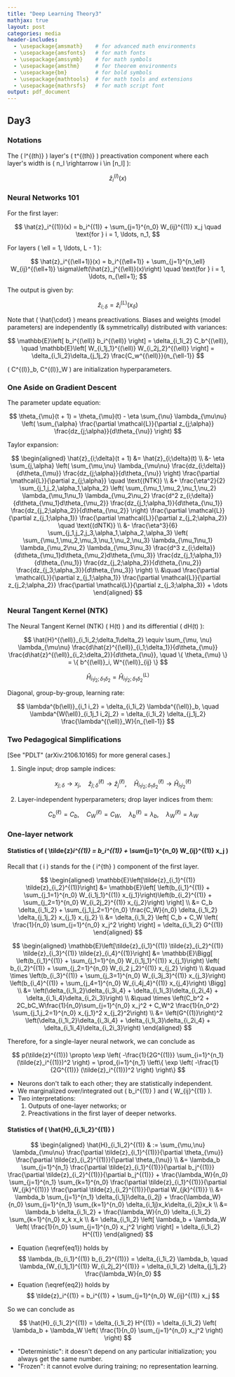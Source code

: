 ```yaml
---
title: "Deep Learning Theory3"
mathjax: true
layout: post
categories: media
header-includes:
  - \usepackage{amsmath}    # for advanced math environments
  - \usepackage{amsfonts}   # for math fonts
  - \usepackage{amssymb}    # for math symbols
  - \usepackage{amsthm}     # for theorem environments
  - \usepackage{bm}         # for bold symbols
  - \usepackage{mathtools}  # for math tools and extensions
  - \usepackage{mathrsfs}   # for math script font
output: pdf_document
---
```


## Day3
### Notations

The \( l^{(th)} \) layer's \( t^{(th)} \) preactivation component where each layer's width is \( n_l \rightarrow i \in [n_l] \):

$$
\hat{z}_i^{(l)}(x)
$$

### Neural Networks 101

For the first layer:

$$
\hat{z}_i^{(1)}(x) = b_i^{(1)} + \sum_{j=1}^{n_0} W_{ij}^{(1)} x_j \quad \text{for } i = 1, \ldots, n_1,
$$

For layers \( \ell = 1, \ldots, L - 1 \):

$$
\hat{z}_i^{(\ell+1)}(x) = b_i^{(\ell+1)} + \sum_{j=1}^{n_\ell} W_{ij}^{(\ell+1)} \sigma\left(\hat{z}_j^{(\ell)}(x)\right) \quad \text{for } i = 1, \ldots, n_{\ell+1};
$$

The output is given by:

$$
\hat{z}_{i;\delta} = \hat{z}_i^{(L)}(x_\delta)
$$

Note that \( \hat{\cdot} \) means preactivations.
Biases and weights (model parameters) are independently (& symmetrically) distributed with variances:

$$
\mathbb{E}\left[ b_i^{(\ell)} b_i^{(\ell)} \right] = \delta_{i_1i_2} C_b^{(\ell)}, \quad \mathbb{E}\left[ W_{i_1j_1}^{(\ell)} W_{i_2j_2}^{(\ell)} \right] = \delta_{i_1i_2}\delta_{j_1j_2} \frac{C_w^{(\ell)}}{n_{\ell-1}}
$$

\( C^{(l)}_b, C^{(l)}_W \) are initialization hyperparameters.

### One Aside on Gradient Descent

The parameter update equation:

$$
\theta_{\mu}(t + 1) = \theta_{\mu}(t) - \eta \sum_{\nu} \lambda_{\mu\nu} \left( \sum_{\alpha} \frac{\partial \mathcal{L}}{\partial z_{j;\alpha}} \frac{dz_{j;\alpha}}{d\theta_{\nu}} \right)
$$

Taylor expansion:

$$
\begin{aligned}
    \hat{z}_{i;\delta}(t + 1) &= \hat{z}_{i;\delta}(t) \\
    &- \eta \sum_{j,\alpha} \left( \sum_{\mu,\nu} \lambda_{\mu\nu} \frac{dz_{i;\delta}}{d\theta_{\mu}} \frac{dz_{j;\alpha}}{d\theta_{\nu}} \right) \frac{\partial \mathcal{L}}{\partial z_{j;\alpha}} \quad \text{(NTK)} \\
    &+ \frac{\eta^2}{2} \sum_{j_1,j_2,\alpha_1,\alpha_2} \left( \sum_{\mu_1,\mu_2,\nu_1,\nu_2} \lambda_{\mu_1\nu_1} \lambda_{\mu_2\nu_2} \frac{d^2 z_{i;\delta}}{d\theta_{\mu_1}d\theta_{\mu_2}} \frac{dz_{j_1;\alpha_1}}{d\theta_{\nu_1}} \frac{dz_{j_2;\alpha_2}}{d\theta_{\nu_2}} \right) \frac{\partial \mathcal{L}}{\partial z_{j_1;\alpha_1}} \frac{\partial \mathcal{L}}{\partial z_{j_2;\alpha_2}} \quad \text{(dNTK)} \\
    &- \frac{\eta^3}{6} \sum_{j_1,j_2,j_3,\alpha_1,\alpha_2,\alpha_3} \left( \sum_{\mu_1,\mu_2,\mu_3,\nu_1,\nu_2,\nu_3} \lambda_{\mu_1\nu_1} \lambda_{\mu_2\nu_2} \lambda_{\mu_3\nu_3} \frac{d^3 z_{i;\delta}}{d\theta_{\mu_1}d\theta_{\mu_2}d\theta_{\mu_3}} \frac{dz_{j_1;\alpha_1}}{d\theta_{\nu_1}} \frac{dz_{j_2;\alpha_2}}{d\theta_{\nu_2}} \frac{dz_{j_3;\alpha_3}}{d\theta_{\nu_3}} \right) \\
    &\quad \frac{\partial \mathcal{L}}{\partial z_{j_1;\alpha_1}} \frac{\partial \mathcal{L}}{\partial z_{j_2;\alpha_2}} \frac{\partial \mathcal{L}}{\partial z_{j_3;\alpha_3}} + \dots
\end{aligned}
$$

### Neural Tangent Kernel (NTK)

The Neural Tangent Kernel (NTK) \( H(t) \) and its differential \( dH(t) \):

$$
\hat{H}^{(\ell)}_{i_1i_2;\delta_1\delta_2} \equiv \sum_{\mu, \nu} \lambda_{\mu\nu} \frac{d\hat{z}^{(\ell)}_{i_1;\delta_1}}{d\theta_{\mu}} \frac{d\hat{z}^{(\ell)}_{i_2;\delta_2}}{d\theta_{\nu}}, \quad \{ \theta_{\mu} \} = \{ b^{(\ell)}_i, W^{(\ell)}_{ij} \}
$$

$$
\hat{H}_{i_1i_2;\delta_1\delta_2} = \hat{H}^{(L)}_{i_1i_2;\delta_1\delta_2}
$$

Diagonal, group-by-group, learning rate:

$$
\lambda^{b(\ell)}_{i_1 i_2} = \delta_{i_1i_2} \lambda^{(\ell)}_b, \quad \lambda^{W(\ell)}_{i_1j_1 i_2j_2} = \delta_{i_1i_2} \delta_{j_1j_2} \frac{\lambda^{(\ell)}_W}{n_{\ell-1}}
$$

### Two Pedagogical Simplifications

[See "PDLT" (arXiv:2106.10165) for more general cases.]

1. Single input; drop sample indices:

   $$
   x_{j;\delta} \rightarrow x_j, \quad \hat{z}^{(\ell)}_{j;\delta} \rightarrow \hat{z}^{(\ell)}_j, \quad \hat{H}^{(\ell)}_{i_1i_2;\delta_1\delta_2} \rightarrow \hat{H}^{(\ell)}_{i_1i_2}
   $$

2. Layer-independent hyperparameters; drop layer indices from them:

   $$
   C^{(\ell)}_b = C_b, \quad C^{(\ell)}_W = C_W, \quad \lambda^{(\ell)}_b = \lambda_b, \quad \lambda^{(\ell)}_W = \lambda_W
   $$

### One-layer network

#### Statistics of \( \tilde{z}_i^{(1)} = b_i^{(1)} + \sum_{j=1}^{n_0} W_{ij}^{(1)} x_j \)

Recall that \( i \) stands for the \( i^{th} \) component of the first layer.

$$
\begin{aligned}
\mathbb{E}\left[\tilde{z}_{i_1}^{(1)} \tilde{z}_{i_2}^{(1)}\right]
&= \mathbb{E}\left[ \left(b_{i_1}^{(1)} + \sum_{j_1=1}^{n_0} W_{i_1j_1}^{(1)} x_{j_1}\right)\left(b_{i_2}^{(1)} + \sum_{j_2=1}^{n_0} W_{i_2j_2}^{(1)} x_{j_2}\right) \right] \\
&= C_b \delta_{i_1i_2} + \sum_{j_1,j_2=1}^{n_0} \frac{C_W}{n_0} \delta_{i_1i_2} \delta_{j_1j_2} x_{j_1} x_{j_2} \\
&= \delta_{i_1i_2} \left[ C_b + C_W \left( \frac{1}{n_0} \sum_{j=1}^{n_0} x_j^2 \right) \right] = \delta_{i_1i_2} G^{(1)}
\end{aligned}
$$

$$
\begin{aligned}
\mathbb{E}\left[\tilde{z}_{i_1}^{(1)} \tilde{z}_{i_2}^{(1)} \tilde{z}_{i_3}^{(1)} \tilde{z}_{i_4}^{(1)}\right] &= \mathbb{E}\Bigg[
\left(b_{i_1}^{(1)} + \sum_{j_1=1}^{n_0} W_{i_1j_1}^{(1)} x_{j_1}\right)
\left( b_{i_2}^{(1)} + \sum_{j_2=1}^{n_0} W_{i_2 j_2}^{(1)} x_{j_2} \right) \\
&\quad \times \left(b_{i_3}^{(1)} + \sum_{j_3=1}^{n_0} W_{i_3j_3}^{(1)} x_{j_3}\right)
\left(b_{i_4}^{(1)} + \sum_{j_4=1}^{n_0} W_{i_4j_4}^{(1)} x_{j_4}\right)
\Bigg] \\
&= \left(\delta_{i_1i_2}\delta_{i_3i_4} + \delta_{i_1i_3}\delta_{i_2i_4} + \delta_{i_1i_4}\delta_{i_2i_3}\right) \\
&\quad \times \left(C_b^2 + 2C_bC_W\frac{1}{n_0}\sum_{j=1}^{n_0} x_j^2 + C_W^2 \frac{1}{n_0^2} \sum_{j_1,j_2=1}^{n_0} x_{j_1}^2 x_{j_2}^2\right) \\
&= \left(G^{(1)}\right)^2 \left(\delta_{i_1i_2}\delta_{i_3i_4} + \delta_{i_1i_3}\delta_{i_2i_4} + \delta_{i_1i_4}\delta_{i_2i_3}\right)
\end{aligned}
$$

Therefore, for a single-layer neural network, we can conclude as 

$$
p(\tilde{z}^{(1)}) \propto \exp \left( -\frac{1}{2G^{(1)}} \sum_{i=1}^{n_1} (\tilde{z}_i^{(1)})^2 \right) = \prod_{i=1}^{n_1} \left\{ \exp \left( -\frac{1}{2G^{(1)}} (\tilde{z}_i^{(1)})^2 \right) \right\}
$$

- Neurons don't talk to each other; they are statistically independent.
- We marginalized over/integrated out \( b_i^{(1)} \) and \( W_{ij}^{(1)} \).
- Two interpretations:
  1. Outputs of one-layer networks; or
  2. Preactivations in the first layer of deeper networks.

#### Statistics of \( \hat{H}_{i_1i_2}^{(1)} \)

$$
\begin{aligned}
\hat{H}_{i_1i_2}^{(1)} & := \sum_{\mu,\nu} \lambda_{\mu\nu} \frac{\partial \tilde{z}_{i_1}^{(1)}}{\partial \theta_{\mu}} \frac{\partial \tilde{z}_{i_2}^{(1)}}{\partial \theta_{\nu}} \\
&= \lambda_b \sum_{j=1}^{n_1} \frac{\partial \tilde{z}_{i_1}^{(1)}}{\partial b_j^{(1)}} \frac{\partial \tilde{z}_{i_2}^{(1)}}{\partial b_j^{(1)}} + \frac{\lambda_W}{n_0} \sum_{j=1}^{n_1} \sum_{k=1}^{n_0} \frac{\partial \tilde{z}_{i_1}^{(1)}}{\partial W_{jk}^{(1)}} \frac{\partial \tilde{z}_{i_2}^{(1)}}{\partial W_{jk}^{(1)}} \\
&= \lambda_b \sum_{j=1}^{n_1} \delta_{i_1j}\delta_{i_2j} + \frac{\lambda_W}{n_0} \sum_{j=1}^{n_1} \sum_{k=1}^{n_0} \delta_{i_1j}x_k\delta_{i_2j}x_k \\
&= \lambda_b \delta_{i_1i_2} + \frac{\lambda_W}{n_0} \delta_{i_1i_2} \sum_{k=1}^{n_0} x_k x_k \\
&= \delta_{i_1i_2} \left[ \lambda_b + \lambda_W \left( \frac{1}{n_0} \sum_{j=1}^{n_0} x_j^2 \right) \right] = \delta_{i_1i_2} H^{(1)}
\end{aligned}
$$

- Equation \(\eqref{eq1}\) holds by 
  $$
  \lambda_{b_{i_1}^{(1)} b_{i_2}^{(1)}} = \delta_{i_1i_2} \lambda_b, \quad \lambda_{W_{i_1j_1}^{(1)} W_{i_2j_2}^{(1)}} = \delta_{i_1i_2} \delta_{j_1j_2} \frac{\lambda_W}{n_0}
  $$
- Equation \(\eqref{eq2}\) holds by 
  $$
  \tilde{z}_i^{(1)} = b_i^{(1)} + \sum_{j=1}^{n_0} W_{ij}^{(1)} x_j
  $$

So we can conclude as 

$$
\hat{H}_{i_1i_2}^{(1)} = \delta_{i_1i_2} H^{(1)} = \delta_{i_1i_2} \left( \lambda_b + \lambda_W \left( \frac{1}{n_0} \sum_{j=1}^{n_0} x_j^2 \right) \right)
$$

- "Deterministic": it doesn't depend on any particular initialization; you always get the same number.
- "Frozen": it cannot evolve during training; no representation learning.

